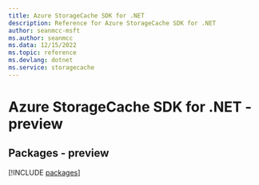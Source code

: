 ```yaml
---
title: Azure StorageCache SDK for .NET
description: Reference for Azure StorageCache SDK for .NET
author: seanmcc-msft
ms.author: seanmcc
ms.data: 12/15/2022
ms.topic: reference
ms.devlang: dotnet
ms.service: storagecache
---
```

# Azure StorageCache SDK for .NET - preview
## Packages - preview
[!INCLUDE [packages](storagecache-index.md)]